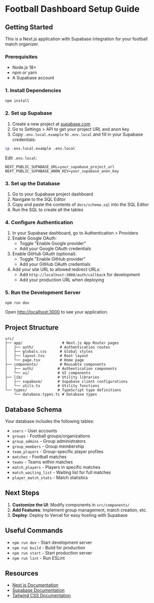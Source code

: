 # Football Dashboard Setup Guide

## Getting Started

This is a Next.js application with Supabase integration for your football match organizer.

### Prerequisites

- Node.js 18+ 
- npm or yarn
- A Supabase account

### 1. Install Dependencies

```bash
npm install
```

### 2. Set up Supabase

1. Create a new project at [supabase.com](https://supabase.com)
2. Go to Settings > API to get your project URL and anon key
3. Copy `.env.local.example` to `.env.local` and fill in your Supabase credentials:

```bash
cp .env.local.example .env.local
```

Edit `.env.local`:
```
NEXT_PUBLIC_SUPABASE_URL=your_supabase_project_url
NEXT_PUBLIC_SUPABASE_ANON_KEY=your_supabase_anon_key
```

### 3. Set up the Database

1. Go to your Supabase project dashboard
2. Navigate to the SQL Editor
3. Copy and paste the contents of `docs/schema.sql` into the SQL Editor
4. Run the SQL to create all the tables

### 4. Configure Authentication

1. In your Supabase dashboard, go to Authentication > Providers
2. Enable Google OAuth:
   - Toggle "Enable Google provider"
   - Add your Google OAuth credentials
3. Enable GitHub OAuth (optional):
   - Toggle "Enable GitHub provider"  
   - Add your GitHub OAuth credentials
4. Add your site URL to allowed redirect URLs:
   - Add `http://localhost:3000/auth/callback` for development
   - Add your production URL when deploying

### 5. Run the Development Server

```bash
npm run dev
```

Open [http://localhost:3000](http://localhost:3000) to see your application.

## Project Structure

```
src/
├── app/                  # Next.js App Router pages
│   ├── auth/            # Authentication routes
│   ├── globals.css      # Global styles
│   ├── layout.tsx       # Root layout
│   └── page.tsx         # Home page
├── components/          # Reusable components
│   ├── auth/           # Authentication components
│   └── ui/             # UI components
├── lib/                # Utility libraries
│   ├── supabase/       # Supabase client configurations
│   └── utils.ts        # Utility functions
└── types/              # TypeScript type definitions
    └── database.types.ts # Database types
```

## Database Schema

Your database includes the following tables:
- `users` - User accounts
- `groups` - Football groups/organizations
- `group_admins` - Group administrators
- `group_members` - Group membership
- `team_players` - Group-specific player profiles
- `matches` - Football matches
- `teams` - Teams within matches
- `match_players` - Players in specific matches
- `match_waiting_list` - Waiting list for full matches
- `player_match_stats` - Match statistics

## Next Steps

1. **Customize the UI**: Modify components in `src/components/`
2. **Add Features**: Implement group management, match creation, etc.
3. **Deploy**: Deploy to Vercel for easy hosting with Supabase

## Useful Commands

- `npm run dev` - Start development server
- `npm run build` - Build for production
- `npm run start` - Start production server
- `npm run lint` - Run ESLint

## Resources

- [Next.js Documentation](https://nextjs.org/docs)
- [Supabase Documentation](https://supabase.com/docs)
- [Tailwind CSS Documentation](https://tailwindcss.com/docs)
